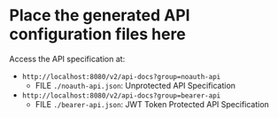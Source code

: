 # Place the generated API configuration files here

Access the API specification at:
- `http://localhost:8080/v2/api-docs?group=noauth-api` 
  - FILE `./noauth-api.json`: Unprotected API Specification
- `http://localhost:8080/v2/api-docs?group=bearer-api`
  - FILE `./bearer-api.json`: JWT Token Protected API Specification

